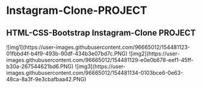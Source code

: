 # Instagram-Clone-PROJECT
<h2>HTML-CSS-Bootstrap Instagram-Clone PROJECT</h2>
![img1](https://user-images.githubusercontent.com/96665012/154481123-01fbbd4f-b4f9-493b-90df-434b3e07bd7c.PNG)
![img2](https://user-images.githubusercontent.com/96665012/154481129-e0e0b678-eef1-45ff-b30a-267544621bd6.PNG)
![img3](https://user-images.githubusercontent.com/96665012/154481134-0103bce6-0e63-48ca-8a3f-9e3cbafbaa42.PNG)
